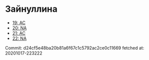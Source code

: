 # Зайнуллина
- [19: AC](19.md)
- [20: NA](20.md)
- [21: AC](21.md)
- [22: NA](22.md)

Commit: d24cf5e48ba20b81a6f67c1c5792ac2ce0c11669
 fetched at: 20201017-223222
